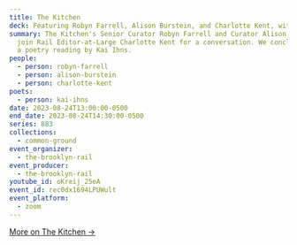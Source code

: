 ```yaml
---
title: The Kitchen
deck: Featuring Robyn Farrell, Alison Burstein, and Charlotte Kent, with Kai Ihns
summary: The Kitchen's Senior Curator Robyn Farrell and Curator Alison Burstein
  join Rail Editor-at-Large Charlotte Kent for a conversation. We conclude with
  a poetry reading by Kai Ihns.
people:
  - person: robyn-farrell
  - person: alison-burstein
  - person: charlotte-kent
poets:
  - person: kai-ihns
date: 2023-08-24T13:00:00-0500
end_date: 2023-08-24T14:30:00-0500
series: 883
collections:
  - common-ground
event_organizer:
  - the-brooklyn-rail
event_producer:
  - the-brooklyn-rail
youtube_id: oKreij_25eA
event_id: rec0dx1694LPUWult
event_platform:
  - zoom
---
```

[M﻿ore on The Kitchen →](https://thekitchen.org/)